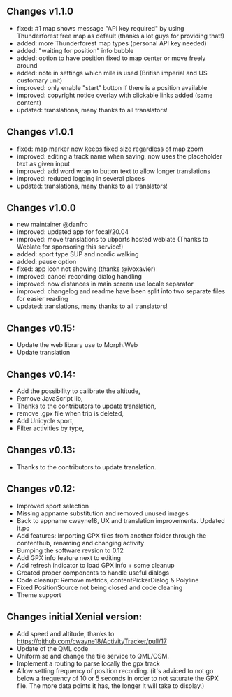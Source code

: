 ## Changes v1.1.0
- fixed: #1 map shows message "API key required" by using Thunderforest free map as default (thanks a lot guys for providing that!)
- added: more Thunderforest map types (personal API key needed)
- added: "waiting for position" info bubble
- added: option to have position fixed to map center or move freely around
- added: note in settings which mile is used (British imperial and US customary unit)
- improved: only enable "start" button if there is a position available
- improved: copyright notice overlay with clickable links added (same content)
- updated: translations, many thanks to all translators!

## Changes v1.0.1
- fixed: map marker now keeps fixed size regardless of map zoom
- improved: editing a track name when saving, now uses the placeholder text as given input
- improved: add word wrap to button text to allow longer translations
- improved: reduced logging in several places
- updated: translations, many thanks to all translators!

## Changes v1.0.0
- new maintainer @danfro
- improved: updated app for focal/20.04
- improved: move translations to ubports hosted weblate (Thanks to Weblate for sponsoring this service!)
- added: sport type SUP and nordic walking
- added: pause option
- fixed: app icon not showing (thanks @ivoxavier)
- improved: cancel recording dialog handling
- improved: now distances in main screen use locale separator
- improved: changelog and readme have been split into two separate files for easier reading
- updated: translations, many thanks to all translators!

## Changes v0.15:
- Update the web library use to Morph.Web
- Update translation

## Changes v0.14:
- Add the possibility to calibrate the altitude,
- Remove JavaScript lib,
- Thanks to the contributors to update translation,
- remove .gpx file when trip is deleted,
- Add Unicycle sport,
- Filter activities by type,

## Changes v0.13:
- Thanks to the contributors to update translation.

## Changes v0.12:
- Improved sport selection
- Missing appname substitution and removed unused images
- Back to appname cwayne18, UX and translation improvements. Updated it.po
- Add features: Importing GPX files from another folder through the contenthub, renaming and changing activity
- Bumping the software revsion to 0.12
- Add GPX info feature next to editing
- Add refresh indicator to load GPX info + some cleanup
- Created proper components to handle useful dialogs
- Code cleanup: Remove metrics, contentPickerDialog & Polyline
- Fixed PositionSource not being closed and code cleaning
- Theme support

## Changes initial Xenial version:
- Add speed and altitude, thanks to https://github.com/cwayne18/ActivityTracker/pull/17
- Update of the QML code
- Uniformise and change the tile service to QML/OSM.
- Implement a routing to parse locally the gpx track
- Allow setting frequency of position recording. (it's adviced to not go below a frequency of 10 or 5 seconds in order to not saturate the GPX file. The more data points it has, the longer it will take to display.)
